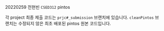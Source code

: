 20220259 전현빈 `CSED312` pintos

각 project 최종 제출 코드는 `prjc#_submission` 브랜치에 있습니다.
`cleanPintos` 브랜치는 수정되지 않은 최초 배포된 pintos 원본 코드입니다.



